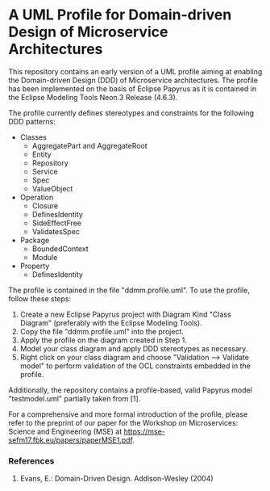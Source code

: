 # A UML Profile for Domain-driven Design of Microservice Architectures

This repository contains an early version of a UML profile aiming at enabling the Domain-driven Design (DDD) of Microservice architectures. The profile has been implemented on the basis of Eclipse Papyrus as it is contained in the Eclipse Modeling Tools Neon.3 Release (4.6.3).

The profile currently defines stereotypes and constraints for the following DDD patterns:
  * Classes
    * AggregatePart and AggregateRoot
    * Entity
    * Repository
    * Service
    * Spec
    * ValueObject
  * Operation
    * Closure
    * DefinesIdentity
    * SideEffectFree
    * ValidatesSpec
  * Package
    * BoundedContext
    * Module
  * Property
    * DefinesIdentity

The profile is contained in the file "ddmm.profile.uml". To use the profile, follow these steps:
  1. Create a new Eclipse Papyrus project with Diagram Kind "Class Diagram" (preferably with the Eclipse Modeling Tools).
  2. Copy the file "ddmm.profile.uml" into the project.
  3. Apply the profile on the diagram created in Step 1.
  4. Model your class diagram and apply DDD stereotypes as necessary.
  5. Right click on your class diagram and choose "Validation --> Validate model" to perform validation of the OCL constraints embedded in the profile.

Additionally, the repository contains a profile-based, valid Papyrus model "testmodel.uml" partially taken from [1].

For a comprehensive and more formal introduction of the profile, please refer to the preprint of our paper for the Workshop on Microservices: Science and Engineering (MSE) at https://mse-sefm17.fbk.eu/papers/paperMSE1.pdf.


### References
1. Evans, E.: Domain-Driven Design. Addison-Wesley (2004)
